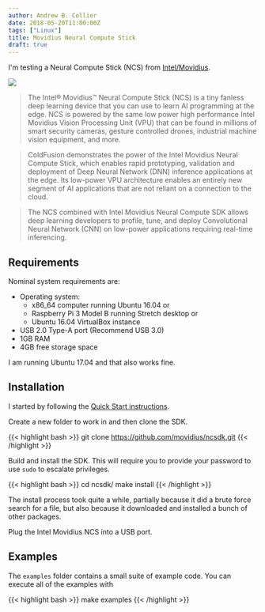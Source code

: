 ```yaml
---
author: Andrew B. Collier
date: 2018-05-20T11:00:00Z
tags: ["Linux"]
title: Movidius Neural Compute Stick
draft: true
---
```


I'm testing a Neural Compute Stick (NCS) from [Intel/Movidius](https://www.movidius.com/).

![]("/img/2018/05/movidius-neural-compute-stick.jpg")

> The Intel® Movidius™ Neural Compute Stick (NCS) is a tiny fanless deep learning device that you can use to learn AI programming at the edge. NCS is powered by the same low power high performance Intel Movidius Vision Processing Unit (VPU) that can be found in millions of smart security cameras, gesture controlled drones, industrial machine vision equipment, and more.

> ColdFusion demonstrates the power of the Intel Movidius Neural Compute Stick, which enables rapid prototyping, validation and deployment of Deep Neural Network (DNN) inference applications at the edge. Its low-power VPU architecture enables an entirely new segment of AI applications that are not reliant on a connection to the cloud.

> The NCS combined with Intel Movidius Neural Compute SDK allows deep learning developers to profile, tune, and deploy Convolutional Neural Network (CNN) on low-power applications requiring real-time inferencing.

## Requirements

Nominal system requirements are:

- Operating system:
    - x86_64 computer running Ubuntu 16.04 or 
    - Raspberry Pi 3 Model B running Stretch desktop or 
    - Ubuntu 16.04 VirtualBox instance
- USB 2.0 Type-A port (Recommend USB 3.0)
- 1GB RAM
- 4GB free storage space

I am running Ubuntu 17.04 and that also works fine.

## Installation

I started by following the [Quick Start instructions](https://developer.movidius.com/start).

Create a new folder to work in and then clone the SDK.

{{< highlight bash >}}
git clone https://github.com/movidius/ncsdk.git
{{< /highlight >}}

Build and install the SDK. This will require you to provide your password to use `sudo` to escalate privileges.

{{< highlight bash >}}
cd ncsdk/
make install
{{< /highlight >}}

The install process took quite a while, partially because it did a brute force search for a file, but also because it downloaded and installed a bunch of other packages.

Plug the Intel Movidius NCS into a USB port.

## Examples

The `examples` folder contains a small suite of example code. You can execute all of the examples with

{{< highlight bash >}}
make examples
{{< /highlight >}}
